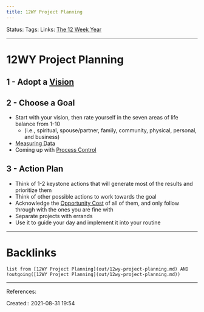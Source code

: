 ```yaml
---
title: 12WY Project Planning
---
```

Status: 
Tags: 
Links: [The 12 Week Year](out/kindle-highlights/the-12-week-year.md)
___
# 12WY Project Planning
## 1 - Adopt a [Vision](out/vision.md)
## 2 - Choose a Goal
- Start with your vision, then rate yourself in the seven areas of life balance from 1-10
	- (i.e., spiritual, spouse/partner, family, community, physical, personal, and business)
- [Measuring Data](out/measuring-data.md)
- Coming up with [Process Control](out/process-control.md)
## 3 - Action Plan
- Think of 1-2 keystone actions that will generate most of the results and prioritize them
- Think of other possible actions to work towards the goal
- Acknowledge the [Opportunity Cost](out/opportunity-cost.md) of all of them, and only follow through with the ones you are fine with
- Separate projects with errands
- Use it to guide your day and implement it into your routine
___
# Backlinks
```dataview
list from [12WY Project Planning](out/12wy-project-planning.md) AND !outgoing([12WY Project Planning](out/12wy-project-planning.md))
```
___
References:

Created:: 2021-08-31 19:54
